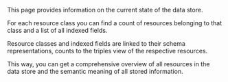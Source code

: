 This page provides information on the current state of the data store. 

For each resource class you can find a count of resources belonging to that
class and a list of all indexed fields. 

Resource classes and indexed fields are linked to their schema representations,
counts to the triples view of the respective resources.

This way, you can get a comprehensive overview of all resources in the data
store and the semantic meaning of all stored information.
